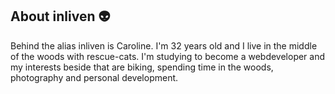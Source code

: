 ## About inliven :alien:

Behind the alias inliven is Caroline. I'm 32 years old and I live in the middle of the woods with rescue-cats. I'm studying to become a webdeveloper and my interests beside that are biking, spending time in the woods, photography and personal development. 


<!--
**inliven/inliven** is a ✨ _special_ ✨ repository because its `README.md` (this file) appears on your GitHub profile.




